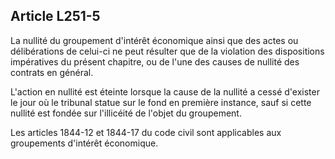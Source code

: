 Article L251-5
----
La nullité du groupement d'intérêt économique ainsi que des actes ou
délibérations de celui-ci ne peut résulter que de la violation des dispositions
impératives du présent chapitre, ou de l'une des causes de nullité des contrats
en général.

L'action en nullité est éteinte lorsque la cause de la nullité a cessé d'exister
le jour où le tribunal statue sur le fond en première instance, sauf si cette
nullité est fondée sur l'illicéité de l'objet du groupement.

Les articles 1844-12 et 1844-17 du code civil sont applicables aux groupements
d'intérêt économique.
